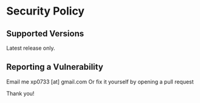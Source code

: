 # Security Policy

## Supported Versions

Latest release only.

## Reporting a Vulnerability

Email me xp0733 [at] gmail.com
Or fix it yourself by opening a pull request

Thank you!
